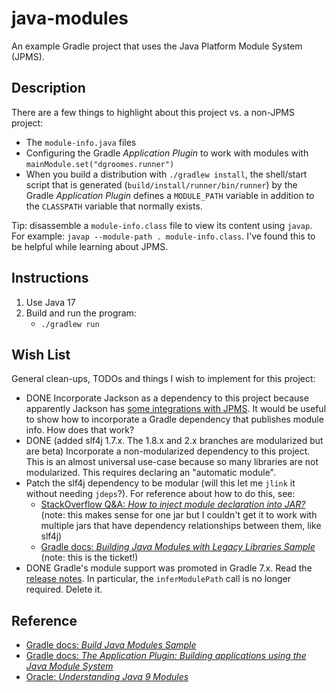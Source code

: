 # java-modules

An example Gradle project that uses the Java Platform Module System (JPMS). 

## Description

There are a few things to highlight about this project vs. a non-JPMS project:

* The `module-info.java` files
* Configuring the Gradle *Application Plugin* to work with modules with `mainModule.set("dgroomes.runner")`
* When you build a distribution with `./gradlew install`, the shell/start script that is generated (`build/install/runner/bin/runner`)
  by the Gradle *Application Plugin* defines a `MODULE_PATH` variable in addition to the `CLASSPATH` variable that normally
  exists.

Tip: disassemble a `module-info.class` file to view its content using `javap`. For example: `javap --module-path . module-info.class`.
I've found this to be helpful while learning about JPMS.

## Instructions

1. Use Java 17
2. Build and run the program:
   * `./gradlew run`

## Wish List

General clean-ups, TODOs and things I wish to implement for this project:

* DONE Incorporate Jackson as a dependency to this project because apparently Jackson has [some integrations with JPMS](https://github.com/FasterXML/jackson-databind/blob/a2c8c652a0fc01f95f819b65a159a9449af6c0d2/src/moditect/module-info.java#L2).
  It would be useful to show how to incorporate a Gradle dependency that publishes module info. How does that work?
* DONE (added slf4j 1.7.x. The 1.8.x and 2.x branches are modularized but are beta) Incorporate a non-modularized
  dependency to this project. This is an almost universal use-case because so many libraries are not modularized. This
  requires declaring an "automatic module".
* Patch the slf4j dependency to be modular (will this let me `jlink` it without needing `jdeps`?). For reference about how to do this, see:
    * [StackOverflow Q&A: *How to inject module declaration into JAR?*](https://stackoverflow.com/q/47222226) (note: this
      makes sense for one jar but I couldn't get it to work with multiple jars that have dependency relationships between them, like slf4j)
    * [Gradle docs: *Building Java Modules with Legacy Libraries Sample*](https://docs.gradle.org/current/samples/sample_java_modules_with_transform.html) (note: this is the ticket!)
* DONE Gradle's module support was promoted in Gradle 7.x. Read the [release notes](https://docs.gradle.org/7.0.2/release-notes.html).
  In particular, the `inferModulePath` call is no longer required. Delete it.

## Reference

* [Gradle docs: *Build Java Modules Sample*](https://docs.gradle.org/current/samples/sample_java_modules_multi_project.html)
* [Gradle docs: *The Application Plugin: Building applications using the Java Module System*](https://docs.gradle.org/current/userguide/application_plugin.html#sec:application_modular)
* [Oracle: *Understanding Java 9 Modules*](https://www.oracle.com/corporate/features/understanding-java-9-modules.html)
